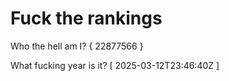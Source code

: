 # Fuck the rankings

Who the hell am I?
{ 22877566 }

What fucking year is it?
[ 2025-03-12T23:46:40Z ]
